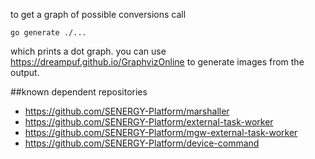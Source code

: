 
to get a graph of possible conversions call
```
go generate ./...
```
which prints a dot graph. you can use https://dreampuf.github.io/GraphvizOnline to generate images from the output.  

##known dependent repositories

- https://github.com/SENERGY-Platform/marshaller
- https://github.com/SENERGY-Platform/external-task-worker
- https://github.com/SENERGY-Platform/mgw-external-task-worker
- https://github.com/SENERGY-Platform/device-command
